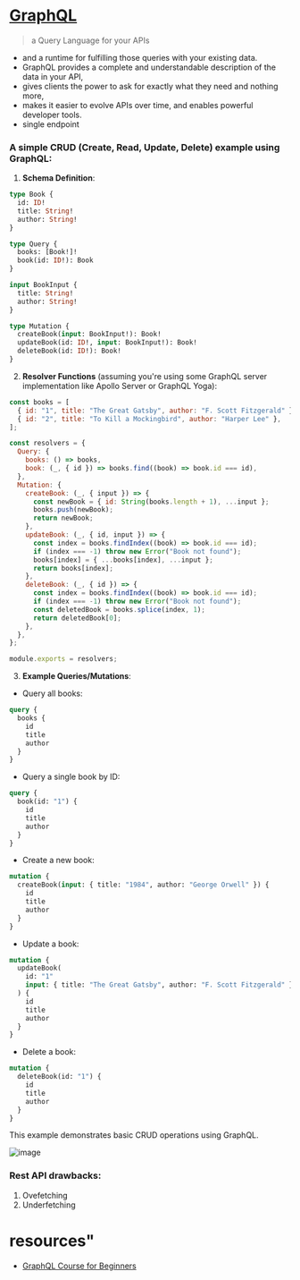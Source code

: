 # [GraphQL](https://graphql.org/learn/)

> a Query Language for your APIs

- and a runtime for fulfilling those queries with your existing data.
- GraphQL provides a complete and understandable description of the data in your API,
- gives clients the power to ask for exactly what they need and nothing more,
- makes it easier to evolve APIs over time, and enables powerful developer tools.
- single endpoint

### A simple CRUD (Create, Read, Update, Delete) example using GraphQL:

1. **Schema Definition**:

```graphql
type Book {
  id: ID!
  title: String!
  author: String!
}

type Query {
  books: [Book!]!
  book(id: ID!): Book
}

input BookInput {
  title: String!
  author: String!
}

type Mutation {
  createBook(input: BookInput!): Book!
  updateBook(id: ID!, input: BookInput!): Book!
  deleteBook(id: ID!): Book!
}
```

2. **Resolver Functions** (assuming you're using some GraphQL server implementation like Apollo Server or GraphQL Yoga):

```javascript
const books = [
  { id: "1", title: "The Great Gatsby", author: "F. Scott Fitzgerald" },
  { id: "2", title: "To Kill a Mockingbird", author: "Harper Lee" },
];

const resolvers = {
  Query: {
    books: () => books,
    book: (_, { id }) => books.find((book) => book.id === id),
  },
  Mutation: {
    createBook: (_, { input }) => {
      const newBook = { id: String(books.length + 1), ...input };
      books.push(newBook);
      return newBook;
    },
    updateBook: (_, { id, input }) => {
      const index = books.findIndex((book) => book.id === id);
      if (index === -1) throw new Error("Book not found");
      books[index] = { ...books[index], ...input };
      return books[index];
    },
    deleteBook: (_, { id }) => {
      const index = books.findIndex((book) => book.id === id);
      if (index === -1) throw new Error("Book not found");
      const deletedBook = books.splice(index, 1);
      return deletedBook[0];
    },
  },
};

module.exports = resolvers;
```

3. **Example Queries/Mutations**:

- Query all books:

```graphql
query {
  books {
    id
    title
    author
  }
}
```

- Query a single book by ID:

```graphql
query {
  book(id: "1") {
    id
    title
    author
  }
}
```

- Create a new book:

```graphql
mutation {
  createBook(input: { title: "1984", author: "George Orwell" }) {
    id
    title
    author
  }
}
```

- Update a book:

```graphql
mutation {
  updateBook(
    id: "1"
    input: { title: "The Great Gatsby", author: "F. Scott Fitzgerald" }
  ) {
    id
    title
    author
  }
}
```

- Delete a book:

```graphql
mutation {
  deleteBook(id: "1") {
    id
    title
    author
  }
}
```

This example demonstrates basic CRUD operations using GraphQL.

![image](https://github.com/SanjeebLama/learning-in-public/assets/51410633/44397e62-b1b6-4d25-97b3-79c74c858acd)

### Rest API drawbacks:

1. Ovefetching
2. Underfetching

# resources"

- [GraphQL Course for Beginners](https://www.youtube.com/watch?v=5199E50O7SI)
